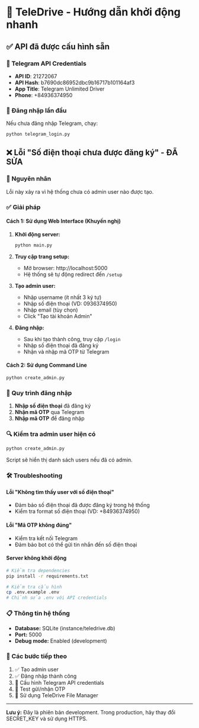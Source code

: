 # 🚀 TeleDrive - Hướng dẫn khởi động nhanh

## ✅ API đã được cấu hình sẵn

### 📱 Telegram API Credentials
- **API ID**: 21272067
- **API Hash**: b7690dc86952dbc9b16717b101164af3
- **App Title**: Telegram Unlimited Driver
- **Phone**: +84936374950

### 🔐 Đăng nhập lần đầu
Nếu chưa đăng nhập Telegram, chạy:
```bash
python telegram_login.py
```

## ❌ Lỗi "Số điện thoại chưa được đăng ký" - ĐÃ SỬA

### 🔧 Nguyên nhân
Lỗi này xảy ra vì hệ thống chưa có admin user nào được tạo.

### ✅ Giải pháp

#### Cách 1: Sử dụng Web Interface (Khuyến nghị)
1. **Khởi động server:**
   ```bash
   python main.py
   ```

2. **Truy cập trang setup:**
   - Mở browser: http://localhost:5000
   - Hệ thống sẽ tự động redirect đến `/setup`

3. **Tạo admin user:**
   - Nhập username (ít nhất 3 ký tự)
   - Nhập số điện thoại (VD: 0936374950)
   - Nhập email (tùy chọn)
   - Click "Tạo tài khoản Admin"

4. **Đăng nhập:**
   - Sau khi tạo thành công, truy cập `/login`
   - Nhập số điện thoại đã đăng ký
   - Nhận và nhập mã OTP từ Telegram

#### Cách 2: Sử dụng Command Line
```bash
python create_admin.py
```

### 📱 Quy trình đăng nhập
1. **Nhập số điện thoại** đã đăng ký
2. **Nhận mã OTP** qua Telegram
3. **Nhập mã OTP** để đăng nhập

### 🔍 Kiểm tra admin user hiện có
```bash
python create_admin.py
```
Script sẽ hiển thị danh sách users nếu đã có admin.

### 🛠️ Troubleshooting

#### Lỗi "Không tìm thấy user với số điện thoại"
- Đảm bảo số điện thoại đã được đăng ký trong hệ thống
- Kiểm tra format số điện thoại (VD: +84936374950)

#### Lỗi "Mã OTP không đúng"
- Kiểm tra kết nối Telegram
- Đảm bảo bot có thể gửi tin nhắn đến số điện thoại

#### Server không khởi động
```bash
# Kiểm tra dependencies
pip install -r requirements.txt

# Kiểm tra cấu hình
cp .env.example .env
# Chỉnh sửa .env với API credentials
```

### 📋 Thông tin hệ thống
- **Database:** SQLite (instance/teledrive.db)
- **Port:** 5000
- **Debug mode:** Enabled (development)

### 🎯 Các bước tiếp theo
1. ✅ Tạo admin user
2. ✅ Đăng nhập thành công
3. 🔧 Cấu hình Telegram API credentials
4. 📱 Test gửi/nhận OTP
5. 🚀 Sử dụng TeleDrive File Manager

---
**Lưu ý:** Đây là phiên bản development. Trong production, hãy thay đổi SECRET_KEY và sử dụng HTTPS.
